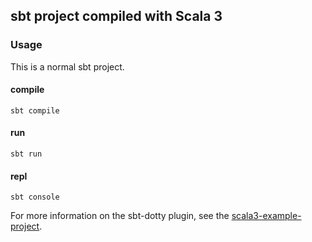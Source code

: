 ## sbt project compiled with Scala 3

### Usage
This is a normal sbt project.

#### compile
`sbt compile`

#### run
`sbt run`

#### repl
`sbt console`

For more information on the sbt-dotty plugin, see the
[scala3-example-project](https://github.com/scala/scala3-example-project/blob/main/README.md).